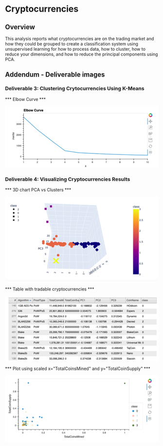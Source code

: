 # Cryptocurrencies

## Overview

This analysis reports what cryptocurrencies are on the trading market and how they could be grouped to create a classification system using unsupervised learning for how to process data, how to cluster, how to reduce your dimensions, and how to reduce the principal components using PCA. 

## Addendum - Deliverable images

### Deliverable 3: Clustering Crytocurrencies Using K-Means

*** Elbow Curve *** 


![Elbow Curve for Kmeans](https://github.com/Mejikano/Cryptocurrencies/blob/main/Resources/elbowcurve.png)


### Deliverable 4: Visualizing Cryptocurrencies Results

*** 3D chart PCA vs Clusters  *** 


![3D PCA Chart](https://github.com/Mejikano/Cryptocurrencies/blob/main/Resources/PCA_3D.png)


*** Table with tradable cryptocurrencies  *** 

![3D PCA Chart](https://github.com/Mejikano/Cryptocurrencies/blob/main/Resources/hvplot_table.png)

*** Plot using scaled x="TotalCoinsMined" and y="TotalCoinSupply"  *** 

![Scaled Coin Scatter](https://github.com/Mejikano/Cryptocurrencies/blob/main/Resources/hvplot_scatter.png)
